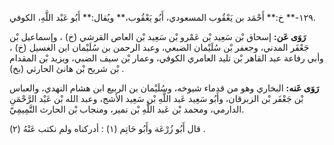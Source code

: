 ١٢٩-** خ:** أَحْمَد بن يَعْقُوب المسعودي، أَبُو يَعْقُوب،** ويُقال:** أَبُو عَبْد اللَّهِ، الكوفي.

**رَوَى عَن:** إسحاق بْن سَعِيد بْن عَمْرو بْن سَعِيد بْن العاص القرشي (خ) ، وإسماعيل بْن جَعْفَر المدني، وجعفر بْن سُلَيْمان الضبعي، وعبد الرحمن بن سُلَيْمان ابن الغسيل (خ) ، وأبي رفاعة عبد القاهر بْن تليد العامري الكوفي، وعمار بْن سيف الضبي، ويزيد بْن المقدام بْن شريح بْن هانئ الحارثي (بخ) .

**رَوَى عَنه:** البخاري وهو من قدماء شيوخه، وسُلَيْمان بن الربيع ابن هشام النهدي، والعباس بْن جَعْفَر بْن الزبرقان، وأَبُو سَعِيد عَبد اللَّهِ بْن سَعِيد الأشج، وعبد الله بْن عَبْد الرَّحْمَنِ الدارمي، ومحمد بْن عَبد اللَّهِ بْن نمير، ومنجاب بْن الحارث التَّمِيمِيّ.

قال أَبُو زُرْعَة وأَبُو حَاتِم (١) : أدركناه ولم نكتب عَنْهُ (٢) .